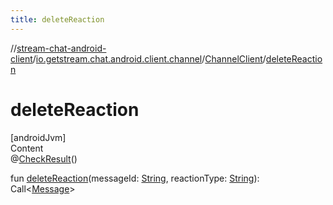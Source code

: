 ```yaml
---
title: deleteReaction
---
```

//[stream-chat-android-client](../../../index.md)/[io.getstream.chat.android.client.channel](../index.md)/[ChannelClient](index.md)/[deleteReaction](deleteReaction.md)



# deleteReaction  
[androidJvm]  
Content  
@[CheckResult](https://developer.android.com/reference/kotlin/androidx/annotation/CheckResult.html)()  
  
fun [deleteReaction](deleteReaction.md)(messageId: [String](https://kotlinlang.org/api/latest/jvm/stdlib/kotlin/-string/index.html), reactionType: [String](https://kotlinlang.org/api/latest/jvm/stdlib/kotlin/-string/index.html)): Call&lt;[Message](../../io.getstream.chat.android.client.models/Message/index.md)&gt;  



